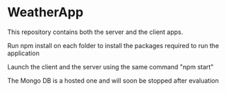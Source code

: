 # WeatherApp

This repository contains both the server and the client apps.

Run npm install on each folder to install the packages required to run the application

Launch the client and the server using the same command "npm start"

The Mongo DB is a hosted one and will soon be stopped after evaluation
